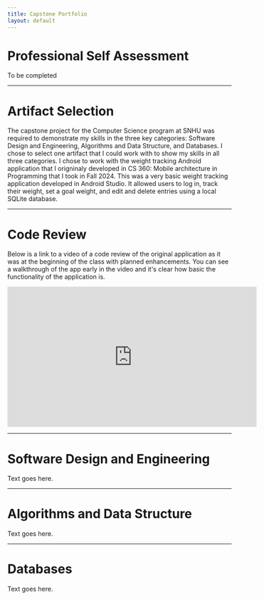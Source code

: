 ```yaml
---
title: Capstone Portfolio
layout: default
---
```


# Professional Self Assessment

To be completed

---

# Artifact Selection

The capstone project for the Computer Science program at SNHU was required to demonstrate my skills in the three key categories: Software Design and Engineering, Algorithms and Data Structure, and Databases. 
I chose to select one artifact that I could work with to show my skills in all three categories. I chose to work with the weight tracking Android application that I origninaly developed in CS 360: Mobile architecture in Programming that I took in Fall 2024. 
This was a very basic weight tracking application developed in Android Studio. It allowed users to log in, track their weight, set a goal weight, and edit and delete entries using a local SQLite database. 

---

# Code Review

Below is a link to a video of a code review of the original application as it was at the beginning of the class with planned enhancements. You can see a walkthrough of the app early in the video and it's clear how basic the functionality of the application is.

<iframe width="560" height="315"
        src="https://www.youtube.com/embed/giIBgWjw55k"
        frameborder="0"
        allow="accelerometer; autoplay; clipboard-write; encrypted-media; gyroscope; picture-in-picture"
        allowfullscreen>
</iframe>

---

# Software Design and Engineering

Text goes here.

---

# Algorithms and Data Structure

Text goes here.

---

# Databases

Text goes here.
